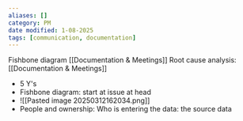 ```yaml
---
aliases: []
category: PM
date modified: 1-08-2025
tags: [communication, documentation]
---
```

Fishbone diagram
[[Documentation & Meetings]]
Root cause analysis: [[Documentation & Meetings]]
- 5 Y's
- Fishbone diagram: start at issue at head
- ![[Pasted image 20250312162034.png]]
- People and ownership: Who is entering the data: the source data